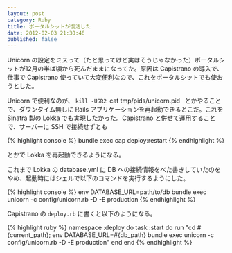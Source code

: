```yaml
---
layout: post
category: Ruby
title: ポータルシットが復活した
date: 2012-02-03 21:30:46
published: false
---
```


Unicorn の設定をミスって（たと思ってけど実はそうじゃなかった）ポータルシットが12月の半ば頃から死んだままになってた。原因は Capistrano の導入で、仕事で Capistrano 使っていて大変便利なので、これをポータルシットでも使おうとした。

Unicorn で便利なのが、 `kill -USR2 `cat tmp/pids/unicorn.pid` ` とかやることで、ダウンタイム無しに Rails アプリケーションを再起動できるとこだ。これを Sinatra 製の Lokka でも実現したかった。Capistrano と併せて運用することで、サーバーに SSH で接続せずとも 

{% highlight console %}
bundle exec cap deploy:restart
{% endhighlight %}

とかで Lokka を再起動できるようになる。

これまで Lokka の database.yml に DB への接続情報をべた書きしていたのをやめ、起動時にはシェルで以下のコマンドを実行するようにした。

{% highlight console %}
env DATABASE_URL=path/to/db bundle exec unicorn -c config/unicorn.rb -D -E production
{% endhighlight %}

Capistrano の `deploy.rb` に書くと以下のようになる。

{% highlight ruby %}
namespace :deploy do
  task :start do
    run "cd #{current_path}; env DATABASE_URL=#{db_path} bundle exec unicorn -c config/unicorn.rb -D -E production"
  end 
end
{% endhighlight %}
